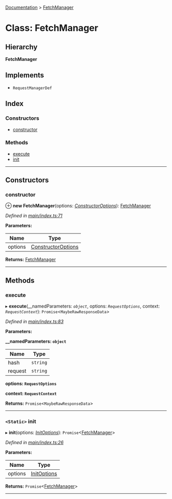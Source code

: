 [Documentation](../README.md) > [FetchManager](../classes/fetchmanager.md)

# Class: FetchManager

## Hierarchy

**FetchManager**

## Implements

* `RequestManagerDef`

## Index

### Constructors

* [constructor](fetchmanager.md#constructor)

### Methods

* [execute](fetchmanager.md#execute)
* [init](fetchmanager.md#init)

---

## Constructors

<a id="constructor"></a>

###  constructor

⊕ **new FetchManager**(options: *[ConstructorOptions](../#constructoroptions)*): [FetchManager](fetchmanager.md)

*Defined in [main/index.ts:71](https://github.com/bad-batch/handl/blob/20503ed/packages/fetch-manager/src/main/index.ts#L71)*

**Parameters:**

| Name | Type |
| ------ | ------ |
| options | [ConstructorOptions](../#constructoroptions) |

**Returns:** [FetchManager](fetchmanager.md)

___

## Methods

<a id="execute"></a>

###  execute

▸ **execute**(__namedParameters: *`object`*, options: *`RequestOptions`*, context: *`RequestContext`*): `Promise`<`MaybeRawResponseData`>

*Defined in [main/index.ts:83](https://github.com/bad-batch/handl/blob/20503ed/packages/fetch-manager/src/main/index.ts#L83)*

**Parameters:**

**__namedParameters: `object`**

| Name | Type |
| ------ | ------ |
| hash | `string` |
| request | `string` |

**options: `RequestOptions`**

**context: `RequestContext`**

**Returns:** `Promise`<`MaybeRawResponseData`>

___
<a id="init"></a>

### `<Static>` init

▸ **init**(options: *[InitOptions](../#initoptions)*): `Promise`<[FetchManager](fetchmanager.md)>

*Defined in [main/index.ts:26](https://github.com/bad-batch/handl/blob/20503ed/packages/fetch-manager/src/main/index.ts#L26)*

**Parameters:**

| Name | Type |
| ------ | ------ |
| options | [InitOptions](../#initoptions) |

**Returns:** `Promise`<[FetchManager](fetchmanager.md)>

___

